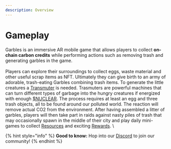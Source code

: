 ```yaml
---
description: Overview
---
```


# Gameplay

Garbles is an immersive AR mobile game that allows players to collect **on-chain carbon credits** while performing actions such as removing trash and generating garbles in the game. \
\
Players can explore their surroundings to collect eggs, waste material and other useful scrap items as NFT. Ultimately they can give birth to an army of adorable, trash-eating Garbles combining trash items. To generate the little creatures a [Transmuter](../resources/#transmuter) is needed. Trasmuters are powerful machines that can turn different types of garbage into the hungry creatures if energized with enough [$NUCLEAR](../resources/#nuclear). The process requires at least an egg and three trash objects, all to be found around our polluted world. The reaction will remove actual CO2 from the environment. After having assembled a litter of garbles, players will then take part in raids against nasty piles of trash that may occasionally spawn in the middle of their city and play daily mini-games to collect [Resources](../resources/) and exciting [Rewards](../resources/game-items/). \


{% hint style="info" %}
**Good to know:** Hop into our [Discord](https://discord.gg/yKvddrZ25u) to join our community!
{% endhint %}

